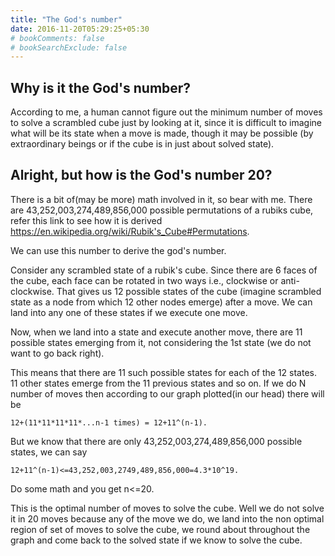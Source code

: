 ```yaml
---
title: "The God's number"
date: 2016-11-20T05:29:25+05:30
# bookComments: false
# bookSearchExclude: false
---
```


## Why is it the God's number?

According to me, a human cannot figure out the minimum number of moves to solve a scrambled cube just by looking at it, since it is difficult to imagine what will
be its state when a move is made, though it may be possible (by extraordinary beings or if the cube is in just about solved state).

## Alright, but how is the God's number 20?

There is a bit of(may be more) math involved in it, so bear with me.
There are 43,252,003,274,489,856,000 possible permutations of a rubiks cube, refer this link to see how it is derived https://en.wikipedia.org/wiki/Rubik's_Cube#Permutations.

We can use this number to derive the god's number.

Consider any scrambled state of a rubik's cube. Since there are 6 faces of the cube, each face can be rotated in two ways i.e., clockwise or anti-clockwise. That gives us 12 possible states of the cube (imagine scrambled state as a node from which 12 other nodes emerge) after a move. We can land into any one of these states if we execute one move.

Now, when we land into a state and execute another move, there are 11 possible states emerging from it, not considering the 1st state (we do not want to go back right).

This means that there are 11 such possible states for each of the 12 states. 11 other states emerge from the 11 previous states and so on. If we do N number of moves then according to our graph plotted(in our head) there will be

`12+(11*11*11*11*...n-1 times) = 12+11^(n-1).`

But we know that there are only 43,252,003,274,489,856,000 possible states, we can say

`12+11^(n-1)<=43,252,003,2749,489,856,000=4.3*10^19.`

Do some math and you get n<=20.

This is the optimal number of moves to solve the cube. Well we do not solve it in 20 moves because any of the move we do, we land into the non optimal region of set of moves to solve the cube, we round about throughout the graph and come back to the solved state if we know to solve the cube.
